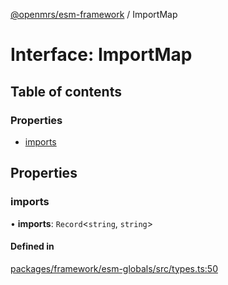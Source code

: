 [@openmrs/esm-framework](../API.md) / ImportMap

# Interface: ImportMap

## Table of contents

### Properties

- [imports](ImportMap.md#imports)

## Properties

### imports

• **imports**: `Record`<`string`, `string`\>

#### Defined in

[packages/framework/esm-globals/src/types.ts:50](https://github.com/openmrs/openmrs-esm-core/blob/master/packages/framework/esm-globals/src/types.ts#L50)
